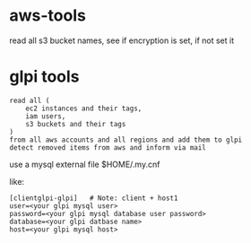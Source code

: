 # aws-tools

read all s3 bucket names, see if encryption is set, if not set it 

# glpi tools

```
read all ( 
    ec2 instances and their tags, 
    iam users, 
    s3 buckets and their tags 
)          
from all aws accounts and all regions and add them to glpi 
detect removed items from aws and inform via mail
```
use a mysql external file $HOME/.my.cnf

like:
```
[clientglpi-glpi]   # Note: client + host1
user=<your glpi mysql user>
password=<your glpi mysql database user password>
database=<your glpi datbase name>
host=<your glpi mysql host>
````

